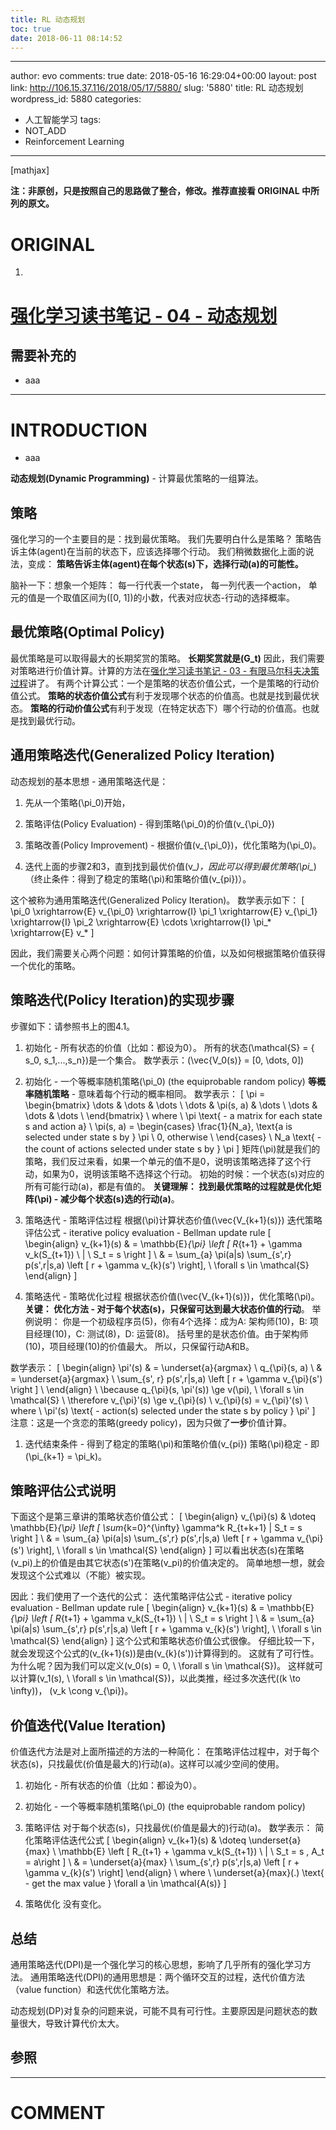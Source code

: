 ```yaml
---
title: RL 动态规划
toc: true
date: 2018-06-11 08:14:52
---
```

---
author: evo
comments: true
date: 2018-05-16 16:29:04+00:00
layout: post
link: http://106.15.37.116/2018/05/17/5880/
slug: '5880'
title: RL 动态规划
wordpress_id: 5880
categories:
- 人工智能学习
tags:
- NOT_ADD
- Reinforcement Learning
---

<!-- more -->

[mathjax]

**注：非原创，只是按照自己的思路做了整合，修改。推荐直接看 ORIGINAL 中所列的原文。**


# ORIGINAL





 	
  1. 


# [强化学习读书笔记 - 04 - 动态规划](http://www.cnblogs.com/steven-yang/p/6493328.html)







## 需要补充的





 	
  * aaa





* * *





# INTRODUCTION





 	
  * aaa




**动态规划(Dynamic Programming)** - 计算最优策略的一组算法。


## 策略


强化学习的一个主要目的是：找到最优策略。
我们先要明白什么是策略？
策略告诉主体(agent)在当前的状态下，应该选择哪个行动。
我们稍微数据化上面的说法，变成：
**策略告诉主体(agent)在每个状态\(s\)下，选择行动\(a\)的可能性。**

脑补一下：想象一个矩阵：
每一行代表一个state，
每一列代表一个action，
单元的值是一个取值区间为\([0, 1]\)的小数，代表对应状态-行动的选择概率。


## 最优策略(Optimal Policy)


最优策略是可以取得最大的长期奖赏的策略。
**长期奖赏就是\(G_t\)**
因此，我们需要对策略进行价值计算。计算的方法在[强化学习读书笔记 - 03 - 有限马尔科夫决策过程](http://www.cnblogs.com/steven-yang/p/6480666.html)讲了。
有两个计算公式：一个是策略的状态价值公式，一个是策略的行动价值公式。
**策略的状态价值公式**有利于发现哪个状态的价值高。也就是找到最优状态。
**策略的行动价值公式**有利于发现（在特定状态下）哪个行动的价值高。也就是找到最优行动。


## 通用策略迭代(Generalized Policy Iteration)


动态规划的基本思想 - 通用策略迭代是：



 	
  1. 先从一个策略\(\pi_0\)开始，

 	
  2. 策略评估(Policy Evaluation) - 得到策略\(\pi_0\)的价值\(v_{\pi_0}\)

 	
  3. 策略改善(Policy Improvement) - 根据价值\(v_{\pi_0}\)，优化策略为\(\pi_0\)。

 	
  4. 迭代上面的步骤2和3，直到找到最优价值\(v_*\)，因此可以得到最优策略\(\pi_*\)（终止条件：得到了稳定的策略\(\pi\)和策略价值\(v_{pi}\)）。


这个被称为通用策略迭代(Generalized Policy Iteration)。
数学表示如下：
\[
\pi_0 \xrightarrow{E} v_{\pi_0} \xrightarrow{I} \pi_1 \xrightarrow{E} v_{\pi_1} \xrightarrow{I} \pi_2 \xrightarrow{E} \cdots \xrightarrow{I} \pi_* \xrightarrow{E} v_*
\]

因此，我们需要关心两个问题：如何计算策略的价值，以及如何根据策略价值获得一个优化的策略。


## 策略迭代(Policy Iteration)的实现步骤


步骤如下：请参照书上的图4.1。



 	
  1. 初始化 - 所有状态的价值（比如：都设为0）。
所有的状态\(\mathcal{S} = \{ s_0, s_1,...,s_n\}\)是一个集合。
数学表示：\(\vec{V_0(s)} = [0, \dots, 0]\)

 	
  2. 初始化 - 一个等概率随机策略\(\pi_0\) (the equiprobable random policy)
**等概率随机策略** - 意味着每个行动的概率相同。
数学表示：
\[
\pi = \begin{bmatrix}
\dots & \dots & \dots \\
\dots & \pi(s, a) & \dots \\
\dots & \dots & \dots \\
\end{bmatrix} \\
where \\
\pi \text{ - a matrix for each state s and action a} \\
\pi(s, a) =
\begin{cases}
\frac{1}{N_a}, \text{a is selected under state s by } \pi \\
0, otherwise \\
\end{cases} \\
N_a \text{ - the count of actions selected under state s by } \pi
\]
矩阵\(\pi\)就是我们的策略，我们反过来看，如果一个单元的值不是0，说明该策略选择了这个行动，如果为0，说明该策略不选择这个行动。
初始的时候：一个状态\(s\)对应的所有可能行动\(a\)，都是有值的。
**关键理解： 找到最优策略的过程就是优化矩阵\(\pi\) - 减少每个状态\(s\)选的行动\(a\)**。

 	
  3. 策略迭代 - 策略评估过程
根据\(\pi\)计算状态价值\(\vec{V_{k+1}(s)}\)
迭代策略评估公式 - iterative policy evaluation - Bellman update rule
\[
\begin{align}
v_{k+1}(s)
& = \mathbb{E}_{\pi} \left [ R_{t+1} + \gamma v_k(S_{t+1}) \ | \ S_t = s \right ] \\
& = \sum_{a} \pi(a|s) \sum_{s',r} p(s',r|s,a) \left [ r + \gamma v_{k}(s') \right], \ \forall s \in \mathcal{S}
\end{align}
\]

 	
  4. 策略迭代 - 策略优化过程
根据状态价值\(\vec{V_{k+1}(s)}\)，优化策略\(\pi\)。
**关键： 优化方法 - 对于每个状态\(s\)，只保留可达到最大状态价值的行动**。
举例说明：
你是一个初级程序员(5)，你有4个选择：成为A: 架构师(10)，B: 项目经理(10)，C: 测试(8)，D: 运营(8)。
括号里的是状态价值。由于架构师(10)，项目经理(10)的价值最大。
所以，只保留行动A和B。


数学表示：
\[
\begin{align}
\pi'(s)
& = \underset{a}{argmax} \ q_{\pi}(s, a) \\
& = \underset{a}{argmax} \ \sum_{s', r} p(s',r|s,a) \left [ r + \gamma v_{\pi}(s') \right ] \\
\end{align} \\
\because q_{\pi}(s, \pi'(s)) \ge v(\pi), \ \forall s \in \mathcal{S} \\
\therefore v_{\pi}'(s) \ge v_{\pi}(s) \\
v_{\pi}(s) = v_{\pi}'(s) \\
where \\
\pi'(s) \text{ - action(s) selected under the state s by policy } \pi'
\]
注意：这是一个贪恋的策略(greedy policy)，因为只做了**一步**价值计算。



 	
  1. 迭代结束条件 - 得到了稳定的策略\(\pi\)和策略价值\(v_{pi}\)
策略\(\pi\)稳定 - 即\(\pi_{k+1} = \pi_k\)。




## 策略评估公式说明


下面这个是第三章讲的策略状态价值公式：
\[
\begin{align}
v_{\pi}(s)
& \doteq \mathbb{E}_{\pi} \left [ \sum_{k=0}^{\infty} \gamma^k R_{t+k+1} | S_t = s \right ] \\
& = \sum_{a} \pi(a|s) \sum_{s',r} p(s',r|s,a) \left [ r + \gamma v_{\pi}(s') \right], \ \forall s \in \mathcal{S}
\end{align}
\]
可以看出状态\(s\)在策略\(v_pi\)上的价值是由其它状态\(s'\)在策略\(v_pi\)的价值决定的。
简单地想一想，就会发现这个公式难以（不能）被实现。

因此：我们使用了一个迭代的公式：
迭代策略评估公式 - iterative policy evaluation - Bellman update rule
\[
\begin{align}
v_{k+1}(s)
& = \mathbb{E}_{\pi} \left [ R_{t+1} + \gamma v_k(S_{t+1}) \ | \ S_t = s \right ] \\
& = \sum_{a} \pi(a|s) \sum_{s',r} p(s',r|s,a) \left [ r + \gamma v_{k}(s') \right], \ \forall s \in \mathcal{S}
\end{align}
\]
这个公式和策略状态价值公式很像。
仔细比较一下，就会发现这个公式的\(v_{k+1}(s)\)是由\(v_{k}(s')\)计算得到的。
这就有了可行性。为什么呢？因为我们可以定义\(v_0(s) = 0, \ \forall s \in \mathcal{S}\)。
这样就可以计算\(v_1(s), \ \forall s \in \mathcal{S}\)，以此类推，经过多次迭代(\(k \to \infty\))， \(v_k \cong v_{\pi}\)。


## 价值迭代(Value Iteration)


价值迭代方法是对上面所描述的方法的一种简化：
在策略评估过程中，对于每个状态\(s\)，只找最优(价值是最大的)行动\(a\)。这样可以减少空间的使用。



 	
  1. 初始化 - 所有状态的价值（比如：都设为0）。

 	
  2. 初始化 - 一个等概率随机策略\(\pi_0\) (the equiprobable random policy)

 	
  3. 策略评估
对于每个状态\(s\)，只找最优(价值是最大的)行动\(a\)。
数学表示：
简化策略评估迭代公式
\[
\begin{align}
v_{k+1}(s)
& \doteq \underset{a}{max} \ \mathbb{E} \left [ R_{t+1} + \gamma v_k(S_{t+1}) \ | \ S_t = s , A_t = a\right ] \\
& = \underset{a}{max} \ \sum_{s',r} p(s',r|s,a) \left [ r + \gamma v_{k}(s') \right]
\end{align} \\
where \\
\underset{a}{max}(.) \text{ - get the max value } \forall a \in \mathcal{A(s)}
\]

 	
  4. 策略优化
没有变化。




## 总结


通用策略迭代(DPI)是一个强化学习的核心思想，影响了几乎所有的强化学习方法。
通用策略迭代(DPI)的通用思想是：两个循环交互的过程，迭代价值方法（value function）和迭代优化策略方法。

动态规划(DP)对复杂的问题来说，可能不具有可行性。主要原因是问题状态的数量很大，导致计算代价太大。


## 参照
























* * *





# COMMENT



